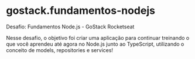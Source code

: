 # gostack.fundamentos-nodejs
Desafio: Fundamentos Node.js - GoStack Rocketseat


Nesse desafio, o objetivo foi criar uma aplicação para continuar treinando o que você aprendeu até agora no Node.js junto ao TypeScript, utilizando o conceito de models, repositories e services!
